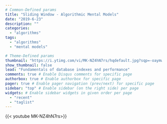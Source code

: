 ```yaml
---
# Common-Defined params
title: "Sliding Window - Algorithmic Mental Models"
date: "2019-6-23"
description: ""
categories:
  - "algorithms"
tags:
  - "algorithms"
  - "mental models"

# Theme-Defined params
thumbnail: "https://i.ytimg.com/vi/MK-NZ4hN7rs/hqdefault.jpg?sqp=-oaymwEZCNACELwBSFXyq4qpAwsIARUAAIhCGAFwAQ==&rs=AOn4CLDsRPPZNu7CgHuYzSyRRkqESLKkiQ"
show_thumbnail: false
lead: "Fundamentals of database indexes and performance"
comments: true # Enable Disqus comments for specific page
authorbox: true # Enable authorbox for specific page
pager: true # Enable pager navigation (prev/next) for specific page
sidebar: "top" # Enable sidebar (on the right side) per page
widgets: # Enable sidebar widgets in given order per page
  - "recent"
  - "taglist"
---
```


{{< youtube MK-NZ4hN7rs>}}

